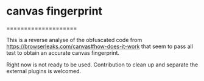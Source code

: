 # canvas fingerprint
====================

This is a reverse analyse of the obfuscated code from https://browserleaks.com/canvas#how-does-it-work that seem to pass all test to obtain an accurate canvas fingerprint.

Right now is not ready to be used.
Contribution to clean up and separate the external plugins is welcomed.

